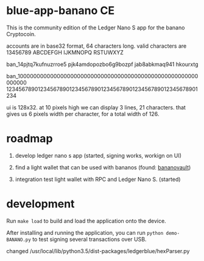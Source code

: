 # blue-app-banano CE

This is the community edition of the Ledger Nano S app for the banano Cryptocoin.

accounts are in base32 format, 64 characters long.
valid characters are
	13456789 ABCDEFGH
	IJKMNOPQ RSTUWXYZ

ban_14pjtq7kufnuzrroe5
pjk4amdopozbo6g9bozpf
jab8abkmaq941 hkourxtg

ban_100000000000000000000000000000000000000000000000000000000000
1234567890123456789012345678901234567890123456789012345678901234

ui is 128x32.
at 10 pixels high we can display 3 lines, 21 characters.
that gives us 6 pixels width per character, for a total width of 126.


# roadmap
1. develop ledger nano s app (started, signing works, workign on UI)   

2. find a light wallet that can be used with bananos (found: [bananovault](https://github.com/coranos/bananovault))

3. integration test light wallet with RPC and Ledger Nano S. (started)


# development

Run `make load` to build and load the application onto the device.

After installing and running the application, you can run `python demo-BANANO.py` to test signing several transactions over USB.

changed
	/usr/local/lib/python3.5/dist-packages/ledgerblue/hexParser.py
